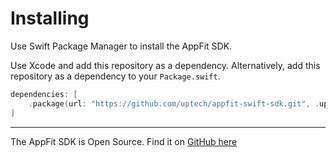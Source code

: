 # Installing

Use Swift Package Manager to install the AppFit SDK.

Use Xcode and add this repository as a dependency.
Alternatively, add this repository as a dependency to your `Package.swift`.

```swift
dependencies: [
    .package(url: "https://github.com/uptech/appfit-swift-sdk.git", .upToNextMajor(from: "1.0.0"))
]
```

---

The AppFit SDK is Open Source. Find it on [GitHub here](https://github.com/uptech/appfit-swift-sdk)
